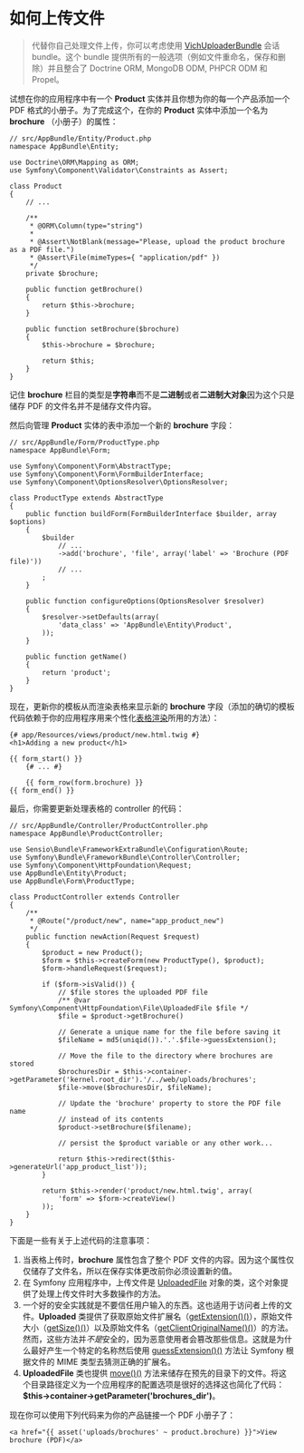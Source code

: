 # 如何上传文件

>代替你自己处理文件上传，你可以考虑使用 [VichUploaderBundle](https://github.com/dustin10/VichUploaderBundle) 会话 bundle。这个 bundle 提供所有的一般选项（例如文件重命名，保存和删除）并且整合了 Doctrine ORM, MongoDB ODM, PHPCR ODM 和 Propel。  

试想在你的应用程序中有一个 **Product** 实体并且你想为你的每一个产品添加一个 PDF 格式的小册子。为了完成这个，在你的 **Product** 实体中添加一个名为 **brochure** （小册子）的属性：  

```
// src/AppBundle/Entity/Product.php
namespace AppBundle\Entity;

use Doctrine\ORM\Mapping as ORM;
use Symfony\Component\Validator\Constraints as Assert;

class Product
{
    // ...

    /**
     * @ORM\Column(type="string")
     *
     * @Assert\NotBlank(message="Please, upload the product brochure as a PDF file.")
     * @Assert\File(mimeTypes={ "application/pdf" })
     */
    private $brochure;

    public function getBrochure()
    {
        return $this->brochure;
    }

    public function setBrochure($brochure)
    {
        $this->brochure = $brochure;

        return $this;
    }
}
```  

记住 **brochure** 栏目的类型是**字符串**而不是**二进制**或者**二进制大对象**因为这个只是储存 PDF 的文件名并不是储存文件内容。  

然后向管理 **Product** 实体的表中添加一个新的 **brochure** 字段：  

```
// src/AppBundle/Form/ProductType.php
namespace AppBundle\Form;

use Symfony\Component\Form\AbstractType;
use Symfony\Component\Form\FormBuilderInterface;
use Symfony\Component\OptionsResolver\OptionsResolver;

class ProductType extends AbstractType
{
    public function buildForm(FormBuilderInterface $builder, array $options)
    {
        $builder
            // ...
            ->add('brochure', 'file', array('label' => 'Brochure (PDF file)'))
            // ...
        ;
    }

    public function configureOptions(OptionsResolver $resolver)
    {
        $resolver->setDefaults(array(
            'data_class' => 'AppBundle\Entity\Product',
        ));
    }

    public function getName()
    {
        return 'product';
    }
}
```  

现在，更新你的模板从而渲染表格来显示新的 **brochure** 字段（添加的确切的模板代码依赖于你的应用程序用来个性化[表格渲染](http://symfony.com/doc/current/cookbook/form/form_customization.html)所用的方法）：  

```
{# app/Resources/views/product/new.html.twig #}
<h1>Adding a new product</h1>

{{ form_start() }}
    {# ... #}

    {{ form_row(form.brochure) }}
{{ form_end() }}
```  

最后，你需要更新处理表格的 controller 的代码：  

```
// src/AppBundle/Controller/ProductController.php
namespace AppBundle\ProductController;

use Sensio\Bundle\FrameworkExtraBundle\Configuration\Route;
use Symfony\Bundle\FrameworkBundle\Controller\Controller;
use Symfony\Component\HttpFoundation\Request;
use AppBundle\Entity\Product;
use AppBundle\Form\ProductType;

class ProductController extends Controller
{
    /**
     * @Route("/product/new", name="app_product_new")
     */
    public function newAction(Request $request)
    {
        $product = new Product();
        $form = $this->createForm(new ProductType(), $product);
        $form->handleRequest($request);

        if ($form->isValid()) {
            // $file stores the uploaded PDF file
            /** @var Symfony\Component\HttpFoundation\File\UploadedFile $file */
            $file = $product->getBrochure()

            // Generate a unique name for the file before saving it
            $fileName = md5(uniqid()).'.'.$file->guessExtension();

            // Move the file to the directory where brochures are stored
            $brochuresDir = $this->container->getParameter('kernel.root_dir').'/../web/uploads/brochures';
            $file->move($brochuresDir, $fileName);

            // Update the 'brochure' property to store the PDF file name
            // instead of its contents
            $product->setBrochure($filename);

            // persist the $product variable or any other work...

            return $this->redirect($this->generateUrl('app_product_list'));
        }

        return $this->render('product/new.html.twig', array(
            'form' => $form->createView()
        ));
    }
}
```  

下面是一些有关于上述代码的注意事项：  

1. 当表格上传时，**brochure**  属性包含了整个 PDF 文件的内容。因为这个属性仅仅储存了文件名，所以在保存实体更改前你必须设置新的值。    
2. 在 Symfony 应用程序中，上传文件是 [UploadedFile](http://api.symfony.com/2.7/Symfony/Component/HttpFoundation/File/UploadedFile.html) 对象的类，这个对象提供了处理上传文件时大多数操作的方法。  
3. 一个好的安全实践就是不要信任用户输入的东西。这也适用于访问者上传的文件。**Uploaded** 类提供了获取原始文件扩展名（[getExtension()()](http://api.symfony.com/2.7/Symfony/Component/HttpFoundation/File/UploadedFile.html#getExtension()())），原始文件大小（[getSize()()](http://api.symfony.com/2.7/Symfony/Component/HttpFoundation/File/UploadedFile.html#getSize()())）以及原始文件名（[getClientOriginalName()()](http://api.symfony.com/2.7/Symfony/Component/HttpFoundation/File/UploadedFile.html#getClientOriginalName()())）的方法。然而，这些方法并*不是*安全的，因为恶意使用者会篡改那些信息。这就是为什么最好产生一个特定的名称然后使用 [guessExtension()()](http://api.symfony.com/2.7/Symfony/Component/HttpFoundation/File/UploadedFile.html#guessExtension()())  方法让 Symfony 根据文件的 MIME 类型去猜测正确的扩展名。  
4. **UploadedFile** 类也提供 [move()()](http://api.symfony.com/2.7/Symfony/Component/HttpFoundation/File/UploadedFile.html#move()()) 方法来储存在预先的目录下的文件。将这个目录路径定义为一个应用程序的配置选项是很好的选择这也简化了代码：**$this->container->getParameter('brochures_dir')**。

现在你可以使用下列代码来为你的产品链接一个 PDF 小册子了：  

```
<a href="{{ asset('uploads/brochures' ~ product.brochure) }}">View brochure (PDF)</a>
```  


